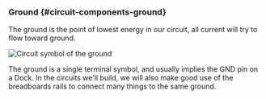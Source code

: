 ### Ground {#circuit-components-ground}

The ground is the point of lowest energy in our circuit, all current will try to flow toward ground.

![Circuit symbol of the ground](https://raw.githubusercontent.com/OnionIoT/Onion-Docs/master/Omega2/Kit-Guides/img/ground-symbol.png)

The ground is a single terminal symbol, and usually implies the GND pin on a Dock. In the circuits we'll build, we will also make good use of the breadboards rails to connect many things to the same ground.


